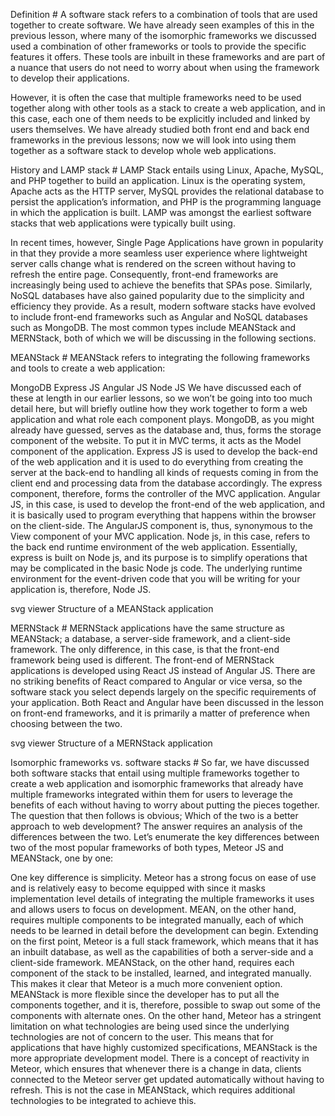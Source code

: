 Definition #
A software stack refers to a combination of tools that are used together to create ​software. We have already seen examples of this in the previous lesson, where many of the isomorphic frameworks we discussed used a combination of other frameworks or tools to provide the specific features it offers. These tools are inbuilt in these frameworks and are part of a nuance that users do not need to worry about when using the framework to develop their applications.

However, it is often the case that multiple frameworks need to be used together along with other tools as a stack to create a web application, and in this case, each one of them needs to be explicitly included and linked by users themselves. We have already studied both front end and back end frameworks in the previous lessons; now we will look into using them together as a software stack to develop whole web applications.

History and LAMP stack #
LAMP Stack entails using Linux, Apache, MySQL, and PHP together to build an application. Linux is the operating system, Apache acts as the HTTP server, MySQL provides the relational database to persist the application’s information, and PHP is the programming language in which the application is built. LAMP was amongst the earliest software stacks that web applications were typically built using.

In recent times, however, Single Page Applications have grown in popularity in that they provide a more seamless user experience where lightweight server calls change what is rendered on the screen without having to refresh the entire page. Consequently, front-end frameworks are increasingly being used to achieve the benefits that SPAs pose. Similarly, NoSQL databases have also gained popularity due to the simplicity and efficiency they provide. As a result, modern software stacks have evolved to include front-end frameworks such as Angular and NoSQL databases such as MongoDB. The most common types include MEANStack and MERNStack, both of which we will be discussing in the following sections.

MEANStack #
MEANStack refers to integrating the following frameworks and tools to create a web application:

MongoDB
Express JS
Angular JS
Node JS
We have discussed each of these at length in our earlier lessons, so we won’t be going into too much detail here, but will briefly outline how they work together to form a web application and what role each component plays. MongoDB, as you might already have guessed, serves as the database and, thus, forms the storage component of the website. To put it in MVC terms, it acts as the Model component of the application. Express JS is used to develop the back-end of the web application and it is used to do everything from creating the server at the back-end to handling all kinds of requests coming in from the client end and processing data from the database accordingly. The express component, therefore, forms the controller of the MVC application. Angular JS, in this case, is used to develop the front-end of the web application, and it is basically used to program everything that happens within the browser on the client-side. The AngularJS component is, thus, synonymous to the View component of your MVC application. Node js, in this case, refers to the back end runtime environment of the web application. Essentially, express is built on Node js, and its purpose is to simplify operations that may be complicated in the basic Node js code. The underlying runtime environment for the event-driven code that you will be writing for your application is, therefore, Node JS.

svg viewer
Structure of a MEANStack application

MERNStack #
MERNStack applications have the same structure as MEANStack; a database, a server-side framework, and a client-side framework. The only difference, in this case, is that the front-end framework being used is different. The front-end of MERNStack applications is developed using React JS instead of Angular JS. There are no striking benefits of React compared to Angular or vice versa, so the software stack you select depends largely on the specific requirements of your application. Both React and Angular have been discussed in the lesson on front-end frameworks, and it is primarily a matter of preference when choosing between the two.

svg viewer
Structure of a MERNStack application

Isomorphic frameworks vs. software stacks #
So far, we have discussed both software stacks that entail using multiple frameworks together to create a web application and isomorphic frameworks that already have multiple frameworks integrated within them for users to leverage the benefits of each without having to worry about putting the pieces together. The question that then follows is obvious; Which of the two is a better approach to web development? The answer requires an analysis of the differences between the two. Let’s enumerate the key differences between two of the most popular frameworks of both types, Meteor JS and MEANStack, one by one:

One key difference is simplicity. Meteor has a strong focus on ease of use and is relatively easy to become equipped with since it masks implementation level details of integrating the multiple frameworks it uses and allows users to focus on development. MEAN, on the other hand, requires multiple components to be integrated manually, each of which needs to be learned in detail before the development can begin.
Extending on the first point, Meteor is a full stack framework, which means that it has an inbuilt database, as well as the capabilities of both a server-side and a client-side framework. MEANStack, on the other hand, requires each component of the stack to be installed, learned, and integrated manually. This makes it clear that Meteor is a much more convenient option.
MEANStack is more flexible since the developer has to put all the components together, and it is, therefore, possible to swap out some of the components with alternate ones. On the other hand, Meteor has a stringent limitation on what technologies are being used since the underlying technologies are not of concern to the user. This means that for applications that have highly customized specifications, MEANStack is the more appropriate development model.
There is a concept of reactivity in Meteor, which ensures that whenever there is a change in data, clients connected to the Meteor server get updated automatically without having to refresh. This is not the case in MEANStack, which requires additional technologies to be integrated to achieve this.
